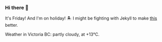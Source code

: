 ### Hi there :wave:

It's Friday! And I'm on holiday! :desert_island: I might be fighting with Jekyll to make [this](https://swissclubtoronto.ca) better.

Weather in Victoria BC: partly cloudy, at +13°C.
